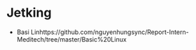 # Jetking

- Basi Linhttps://github.com/nguyenhungsync/Report-Intern-Meditech/tree/master/Basic%20Linux
